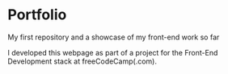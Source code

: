 # Portfolio
My first repository and a showcase of my front-end work so far

I developed this webpage as part of a project for the Front-End Development stack at freeCodeCamp(.com).
